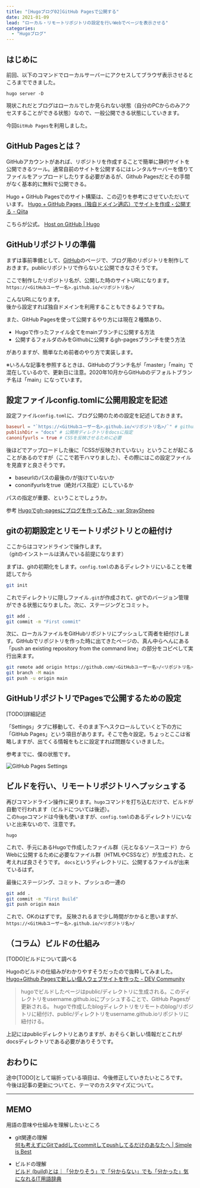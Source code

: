 ```yaml
---
title: "[Hugoブログ02]GitHub Pagesで公開する"
date: 2021-01-09
lead: "ローカル・リモートリポジトリの設定を行いWebでページを表示させる"
categories:
  - "Hugoブログ"
---
```


## はじめに
前回、以下のコマンドでローカルサーバーにアクセスしてブラウザ表示させるところまでできました。

```
hugo server -D
```

現状これだとブログはローカルでしか見られない状態（自分のPCからのみアクセスすることができる状態）なので、一般公開できる状態にしていきます。

今回`GitHub Pages`を利用しました。


## GitHub Pagesとは？
GitHubアカウントがあれば、リポジトリを作成することで簡単に静的サイトを公開できるツール。通常自前のサイトを公開するにはレンタルサーバーを借りてファイルをアップロードしたりする必要があるが、Github Pagesだとその手間がなく基本的に無料で公開できる。

Hugo + GitHub Pagesでのサイト構築は、この辺りを参考にさせていただいています。
[Hugo + GitHub Pages（独自ドメイン適応）でサイトを作成・公開する - Qiita](https://qiita.com/ysdyt/items/a581277dd1312a0e83c3)

こちらが公式。
[Host on GitHub | Hugo](https://gohugo.io/hosting-and-deployment/hosting-on-github/)

## GitHubリポジトリの準備
まずは事前準備として、[GitHub](https://github.com/)のページで、ブログ用のリポジトリを制作しておきます。publicリポジトリで作らないと公開できなさそうです。

ここで制作したリポジトリ名が、公開した時のサイトURLになります。
`https://<GitHubユーザー名>.github.io/<リポジトリ名>/`

こんなURLになります。  
後から設定すれば独自ドメインを利用することもできるようですね。

また、GitHub Pagesを使って公開するやり方には現在２種類あり、

- Hugoで作ったファイル全てをmainブランチに公開する方法
- 公開するフォルダのみをGithubに公開するgh-pagesブランチを使う方法

がありますが、簡単なため前者のやり方で実装します。

※いろんな記事を参照するときは、GitHubのブランチ名が「master」「main」で混在しているので、更新日に注意。2020年10月からGitHubのデフォルトブランチ名は「main」になっています。


## 設定ファイルconfig.tomlに公開用設定を記述
設定ファイル`config.toml`に、ブログ公開のための設定を記述しておきます。

```toml
baseurl = "`https://<GitHubユーザー名>.github.io/<リポジトリ名>/`" # github-pagesで公開するURL
publishDir = "docs" # 公開用ディレクトリをdocsに指定
canonifyurls = true # CSSを反映させるために必要
```

後ほどでアップロードした後に「CSSが反映されていない」ということが起こることがあるのですが（ここで若干ハマりました）、その際にはこの設定ファイルを見直すと良さそうです。

- baseurlのパスの最後の`/`が抜けていないか
- cononifyurlsをtrue（絶対パス指定）にしているか

パスの指定が重要、ということでしょうか。

参考
[Hugoでgh-pagesにブログを作ってみた · var StraySheep](http://straysheep3.github.io/post/hugo-gh-pages-blog-create/)


## gitの初期設定とリモートリポジトリとの紐付け
ここからはコマンドラインで操作します。  
（gitのインストールは済んでいる前提になります）

まずは、gitの初期化をします。`config.toml`のあるディレクトリにいることを確認してから

```bash
git init
```

これでディレクトリに隠しファイル`.git`が作成されて、gitでのバージョン管理ができる状態になりました。次に、ステージングとコミット。

```bash
git add .
git commit -m "First commit"
```

次に、ローカルファイルをGitHubリポジトリにプッシュして両者を紐付けします。GitHubでリポジトリを作った時に出てきたページの、真ん中らへんにある「push an existing repository from the command line」の部分をコピペして実行出来ます。

```bash
git remote add origin https://github.com/<GitHubユーザー名>/<リポジトリ名>.git
git branch -M main
git push -u origin main
```

## GitHubリポジトリでPagesで公開するための設定
[TODO]詳細記述

「Settings」タブに移動して、そのまま下へスクロールしていくと下の方に「GitHub Pages」という項目があります。そこで色々設定。ちょっとここは省略しますが、出てくる情報をもとに設定すれば問題なくいきました。

参考までに、僕の状態です。

![GitHub Pages Settings](/img/posts/20210110_ghp.png)

## ビルドを行い、リモートリポジトリへプッシュする
再びコマンドライン操作に戻ります。`hugo`コマンドを打ち込むだけで、ビルドが自動で行われます（ビルドについては後述）。  
この`hugo`コマンドは今後も使いますが、`config.toml`のあるディレクトリにいないと出来ないので、注意です。

```
hugo
```

これで、手元にあるHugoで作成したファイル群（元となるソースコード）からWebに公開するために必要なファイル群（HTMLやCSSなど）が生成された、と考えれば良さそうです。
`docs`というディレクトリに、公開するファイルが出来ているはず。

最後にステージング、コミット、プッシュの一連の

```bash
git add .
git commit -m "First Build"
git push origin main
```

これで、OKのはずです。
反映されるまで少し時間がかかると思いますが、
`https://<GitHubユーザー名>.github.io/<リポジトリ名>/`


## （コラム）ビルドの仕組み
[TODO]ビルドについて調べる

Hugoのビルドの仕組みがわかりやすそうだったので抜粋してみました。
[Hugo+Github Pagesで新しい個人ウェブサイトを作った - DEV Community](~https://dev.to/mshr_h/hugo-github-pages-35me~)

> hugoでビルドしたページはpublic/ディレクトリに生成される。このディレクトリをusername.github.ioにプッシュすることで、GitHub Pagesが更新される。
> hugoで作成したblogディレクトリをリモートのblog/リポジトリに紐付け、public/ディレクトリをusername.github.ioリポジトリに紐付ける。

上記にはpublicディレクトリとありますが、おそらく新しい情報だとこれがdocsディレクトリである必要がありそうです。


## おわりに
途中[TODO]として端折っている項目は、今後修正していきたいところです。  
今後は記事の更新についてと、テーマのカスタマイズについて。

---
## MEMO
用語の意味や仕組みを理解したいところ

- git関連の理解  
[何も考えずにGitでaddしてcommitしてpushしてるだけのあなたへ | Simple is Best](https://oldbigbuddha.dev/posts/for-git-beginners)

- ビルドの理解  
[ビルド (build)とは｜「分かりそう」で「分からない」でも「分かった」気になれるIT用語辞典](https://wa3.i-3-i.info/word12775.html)